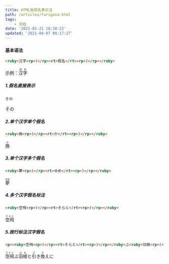 ```yaml
---
title: HTML振假名表示法
path: /articles/furigana-html
tags: 
    - 总结 
date: '2021-02-21 18:38:22'
updated: '2021-04-07 08:17:27'
---
```


#### 基本语法

```html
<ruby>汉字<rp>(</rp><rt>假名</rt><rp>)</rp></ruby>
```

示例：<ruby>汉字<rp>(</rp><rt>假名</rt><rp>)</rp></ruby>

##### 1.假名直接表示

```
その
```

その

##### 2.单个汉字单个假名

```html
<ruby>換<rp>(</rp><rt>か</rt><rp>)</rp></ruby>
```

<ruby>換<rp>(</rp><rt>か</rt><rp>)</rp></ruby>

##### 3.单个汉字多个假名

```html
<ruby>夢<rp>(</rp><rt>ゆめ</rt><rp>)</rp></ruby>
```

<ruby>夢<rp>(</rp><rt>ゆめ</rt><rp>)</rp></ruby>

##### 4.多个汉字假名标注

```html
<ruby>空飛<rp>(</rp><rt>そらと</rt><rp>)</rp></ruby>
```

<ruby>空飛<rp>(</rp><rt>そらと</rt><rp>)</rp></ruby>

##### 5.按行标注汉字假名

```html
<p><ruby>空飛<rp>(</rp><rt>そらと</rt><rp>)</rp></ruby>ぶ<ruby>羽根<rp>(</rp><rt>はね</rt><rp>)</rp></ruby>と<ruby>引<rp>(</rp><rt>ひ</rt><rp>)</rp></ruby>き<ruby>換<rp>(</rp><rt>か</rt><rp>)</rp></ruby>えに</p>
```

<ruby>空飛<rp>(</rp><rt>そらと</rt><rp>)</rp></ruby>ぶ<ruby>羽根<rp>(</rp><rt>はね</rt><rp>)</rp></ruby>と<ruby>引<rp>(</rp><rt>ひ</rt><rp>)</rp></ruby>き<ruby>換<rp>(</rp><rt>か</rt><rp>)</rp></ruby>えに

